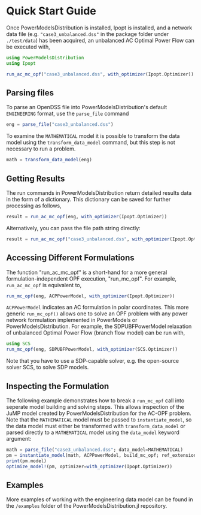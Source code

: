 # Quick Start Guide

Once PowerModelsDistribution is installed, Ipopt is installed, and a network data file (e.g. `"case3_unbalanced.dss"` in the package folder under `./test/data`) has been acquired, an unbalanced AC Optimal Power Flow can be executed with,

```julia
using PowerModelsDistribution
using Ipopt

run_ac_mc_opf("case3_unbalanced.dss", with_optimizer(Ipopt.Optimizer))
```

## Parsing files

To parse an OpenDSS file into PowerModelsDistribution's default `ENGINEERING` format, use the `parse_file` command

```julia
eng = parse_file("case3_unbalanced.dss")
```

To examine the `MATHEMATICAL` model it is possible to transform the data model using the `transform_data_model` command, but this step is not necessary to run a problem.

```julia
math = transform_data_model(eng)
```

## Getting Results

The run commands in PowerModelsDistribution return detailed results data in the form of a dictionary. This dictionary can be saved for further processing as follows,

```julia
result = run_ac_mc_opf(eng, with_optimizer(Ipopt.Optimizer))
```

Alternatively, you can pass the file path string directly:

```julia
result = run_ac_mc_opf("case3_unbalanced.dss", with_optimizer(Ipopt.Optimizer))
```

## Accessing Different Formulations

The function "run_ac_mc_opf" is a short-hand for a more general formulation-independent OPF execution, "run_mc_opf".
For example, `run_ac_mc_opf` is equivalent to,

```julia
run_mc_opf(eng, ACPPowerModel, with_optimizer(Ipopt.Optimizer))
```

`ACPPowerModel` indicates an AC formulation in polar coordinates.  This more generic `run_mc_opf()` allows one to solve an OPF problem with any power network formulation implemented in PowerModels or PowerModelsDistribution.  For example, the SDPUBFPowerModel relaxation of unbalanced Optimal Power Flow (branch flow model) can be run with,

```julia
using SCS
run_mc_opf(eng, SDPUBFPowerModel, with_optimizer(SCS.Optimizer))
```

Note that you have to use a SDP-capable solver, e.g. the open-source solver SCS, to solve SDP models.

## Inspecting the Formulation

The following example demonstrates how to break a `run_mc_opf` call into seperate model building and solving steps.  This allows inspection of the JuMP model created by PowerModelsDistribution for the AC-OPF problem. Note that the `MATHEMATICAL` model must be passed to `instantiate_model`, so the data model must either be transformed with `transform_data_model` or parsed directly to a `MATHEMATICAL` model using the `data_model` keyword argument:

```julia
math = parse_file("case3_unbalanced.dss"; data_model=MATHEMATICAL)
pm = instantiate_model(math, ACPPowerModel, build_mc_opf; ref_extensions=[ref_add_arcs_trans!])
print(pm.model)
optimize_model!(pm, optimizer=with_optimizer(Ipopt.Optimizer))
```

## Examples

More examples of working with the engineering data model can be found in the `/examples` folder of the PowerModelsDistribution.jl repository.
